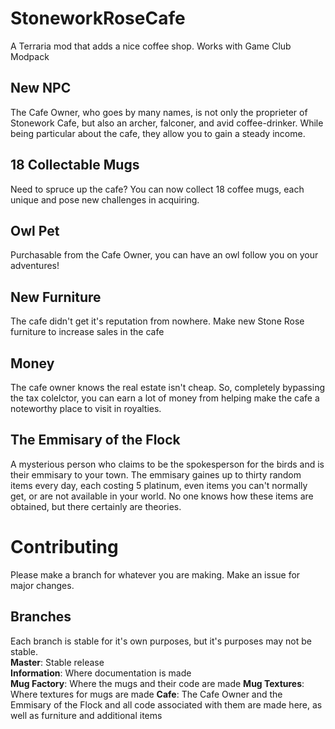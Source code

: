 # StoneworkRoseCafe
A Terraria mod that adds a nice coffee shop. Works with Game Club Modpack

New NPC
-------
The Cafe Owner, who goes by many names, is not only the proprieter of Stonework Cafe, but also an archer, falconer, and avid coffee-drinker. While being particular about the cafe, they allow you to gain a steady income.

18 Collectable Mugs
-------------------
Need to spruce up the cafe? You can now collect 18 coffee mugs, each unique and pose new challenges in acquiring.

Owl Pet
-------
Purchasable from the Cafe Owner, you can have an owl follow you on your adventures!

New Furniture
-------------
The cafe didn't get it's reputation from nowhere. Make new Stone Rose furniture to increase sales in the cafe

Money
-----
The cafe owner knows the real estate isn't cheap. So, completely bypassing the tax colelctor, you can earn a lot of money from helping make the cafe a noteworthy place to visit in royalties.

The Emmisary of the Flock
-------------------------
A mysterious person who claims to be the spokesperson for the birds and is their emmisary to your town. The emmisary gaines up to thirty random items every day, each costing 5 platinum, even items you can't normally get, or are not available in your world. No one knows how these items are obtained, but there certainly are theories.

Contributing
============
Please make a branch for whatever you are making. Make an issue for major changes. 

Branches
--------
Each branch is stable for it's own purposes, but it's purposes may not be stable.  
**Master**: Stable release  
**Information**: Where documentation is made  
**Mug Factory**: Where the mugs and their code are made
**Mug Textures**: Where textures for mugs are made
**Cafe**: The Cafe Owner and the Emmisary of the Flock and all code associated with them are made here, as well as furniture and additional items

